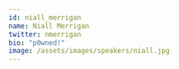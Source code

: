 ```yaml
---
id: niall_merrigan
name: Niall Merrigan
twitter: nmerrigan
bio: "p0wned!"
image: /assets/images/speakers/niall.jpg
---
```


